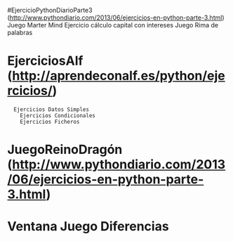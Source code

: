 #EjercicioPythonDiarioParte3 (http://www.pythondiario.com/2013/06/ejercicios-en-python-parte-3.html)
      Juego Marter Mind
      Ejercicio cálculo capital con intereses
      Juego Rima de palabras
# EjerciciosAlf (http://aprendeconalf.es/python/ejercicios/)
      Ejercicios Datos Simples
	    Ejercicios Condicionales
	    Ejercicios Ficheros
# JuegoReinoDragón (http://www.pythondiario.com/2013/06/ejercicios-en-python-parte-3.html)
# Ventana Juego Diferencias

